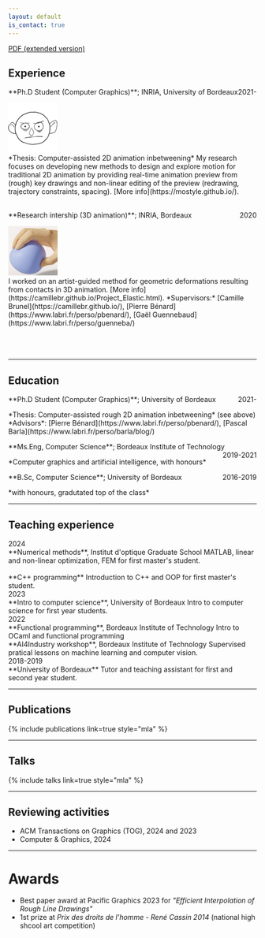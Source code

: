 ```yaml
---
layout: default
is_contact: true
---
```


[PDF (extended version)](/pdfs/EVEN_CV_extended.pdf)

## Experience

<p style="text-align:left;" markdown="1">
**Ph.D Student (Computer Graphics)**; INRIA, University of Bordeaux
    <span style="float:right;">
    2021-
    </span>
</p>

<div class="pubitem" markdown="1" >
<div class="pubteaser">
  <a href="https://mostyle.github.io/">
    <img
      src="/images/publication-pages/vd2024_small.png"
      alt=""
    />
  </a>
</div>
*Thesis: Computer-assisted 2D animation inbetweening*  
My research focuses on developing new methods to design and explore motion for traditional 2D animation by providing real-time animation preview from (rough) key drawings and non-linear editing of the preview (redrawing, trajectory constraints, spacing). [More info](https://mostyle.github.io/).   
</div>


<br>

<p style="text-align:left;" markdown="1">
**Research intership (3D animation)**; INRIA, Bordeaux
    <span style="float:right;">
    2020
    </span>
</p>
<div class="pubitem" markdown="1">
<div class="pubteaser">
  <a href="https://camillebr.github.io/Project_Elastic.html">
    <img
      src="/images/deformlowres.png"
      alt=""
    />
  </a>
</div>
I worked on an artist-guided method for geometric deformations resulting from contacts in 3D animation. [More info](https://camillebr.github.io/Project_Elastic.html).  
*Supervisors:* [Camille Brunel](https://camillebr.github.io/), [Pierre Bénard](https://www.labri.fr/perso/pbenard/), [Gaël Guennebaud](https://www.labri.fr/perso/guenneba/)
</div>

<br>
<br>
<br>

------

## Education 


<p style="text-align:left;" markdown="1">
**Ph.D Student (Computer Graphics)**; University of Bordeaux
    <span style="float:right;">
    2021-
    </span>
</p>  
<div class="outer" markdown="1">
  <div class="inner" markdown="1">
*Thesis: Computer-assisted rough 2D animation inbetweening* (see above)  
*Advisors*: [Pierre Bénard](https://www.labri.fr/perso/pbenard/), [Pascal Barla](https://www.labri.fr/perso/barla/blog/)
  </div>
</div>

<p style="text-align:left;" markdown="1">
**Ms.Eng, Computer Science**; Bordeaux Institute of Technology
    <span style="float:right;">
    2019-2021
    </span>
</p>
<div class="outer" markdown="1">
  <div class="inner" markdown="1">
*Computer graphics and artificial intelligence, with honours*
  </div>
</div>

<p style="text-align:left;" markdown="1">
**B.Sc, Computer Science**; University of Bordeaux
    <span style="float:right;">
    2016-2019
    </span>
</p>
<div class="outer" markdown="1">
  <div class="inner" markdown="1">
*with honours, gradutated top of the class*
  </div>
</div>

------

## Teaching experience

<div class="outer" markdown="1">
2024
  <div class="inner" markdown="1">
**Numerical methods**, Institut d'optique Graduate School  
MATLAB, linear and non-linear optimization, FEM for first master's student.
<br>
<br>
**C++ programming**  
Introduction to C++ and OOP for first master's student.

  </div>
</div>

<div class="outer" markdown="1">
2023
  <div class="inner" markdown="1">
**Intro to computer science**, University of Bordeaux  
Intro to computer science for first year students.
  </div>
</div>


<div class="outer" markdown="1">
2022
  <div class="inner" markdown="1">
**Functional programming**, Bordeaux Institute of Technology   
Intro to OCaml and functional programming  
<br>
**AI4Industry workshop**, Bordeaux Institute of Technology    
Supervised pratical lessons on machine learning and computer vision.
  </div>
</div>

<div class="outer" markdown="1">
2018-2019
  <div class="inner" markdown="1">
**University of Bordeaux**   
Tutor and teaching assistant for first and second year student.
  </div>
</div>

------

## Publications

{% include publications link=true style="mla"  %}

------

## Talks

{% include talks link=true style="mla"  %}

------

## Reviewing activities

* ACM Transactions on Graphics (TOG), 2024 and 2023
* Computer & Graphics, 2024

------

# Awards
- Best paper award at Pacific Graphics 2023 for *"Efficient Interpolation
of Rough Line Drawings"*
- 1st prize at *Prix des droits de l'homme - René Cassin 2014* (national high shcool art competition)
